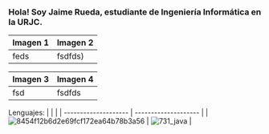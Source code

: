 ### Hola! Soy Jaime Rueda, estudiante de Ingeniería Informática en la URJC.

| Imagen 1             | Imagen 2             |
| -------------------- | -------------------- |
| feds | fsdfds)|

| Imagen 3             | Imagen 4             |
| -------------------- | -------------------- |
| fsd |fsdfds|

Lenguajes:
|            |           |
| -------------------- | -------------------- |
|![8454f12b6d2e69fcf172ea64b78b3a56](https://github.com/jaimachu/jaimachu/assets/116104294/2fe33d3f-2efd-4a3a-9bfd-f9089e431ac0) | ![731_java](https://github.com/jaimachu/jaimachu/assets/116104294/73a84bc5-3651-454e-b270-1899541f04d6) |


<!--
**jaimachu/jaimachu** is a ✨ _special_ ✨ repository because its `README.md` (this file) appears on your GitHub profile.

Here are some ideas to get you started:

- 🔭 I’m currently working on ...
- 🌱 I’m currently learning ...
- 👯 I’m looking to collaborate on ...
- 🤔 I’m looking for help with ...
- 💬 Ask me about ...
- 📫 How to reach me: ...
- 😄 Pronouns: ...
- ⚡ Fun fact: ...
-->
